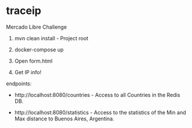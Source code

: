 # traceip
Mercado Libre Challenge

1. mvn clean install - Project root

2. docker-compose up

3. Open form.html

4. Get IP info!


endpoints:

- http://localhost:8080/countries - Access to all Countries in the Redis DB.

- http://localhost:8080/statistics - Access to the statistics of the Min and Max distance to Buenos Aires, Argentina.